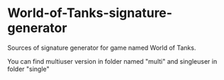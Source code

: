 World-of-Tanks-signature-generator
==================================

Sources of signature generator for game named World of Tanks.

You can find multiuser version in folder named "multi" and singleuser in folder "single"